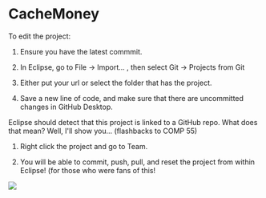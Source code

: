 # CacheMoney

To edit the project:

1) Ensure you have the latest commmit.

2) In Eclipse, go to File -> Import... , then select Git -> Projects from Git

3) Either put your url or select the folder that has the project.

4) Save a new line of code, and make sure that there are uncommitted changes in GitHub Desktop.


Eclipse should detect that this project is linked to a GitHub repo.
What does that mean? Well, I'll show you... (flashbacks to COMP 55)

1) Right click the project and go to Team.

2) You will be able to commit, push, pull, and reset the project from within Eclipse! (for those who were fans of this!

<a href="https://zenhub.com"><img src="https://raw.githubusercontent.com/ZenHubIO/support/master/zenhub-badge.png"></a>
